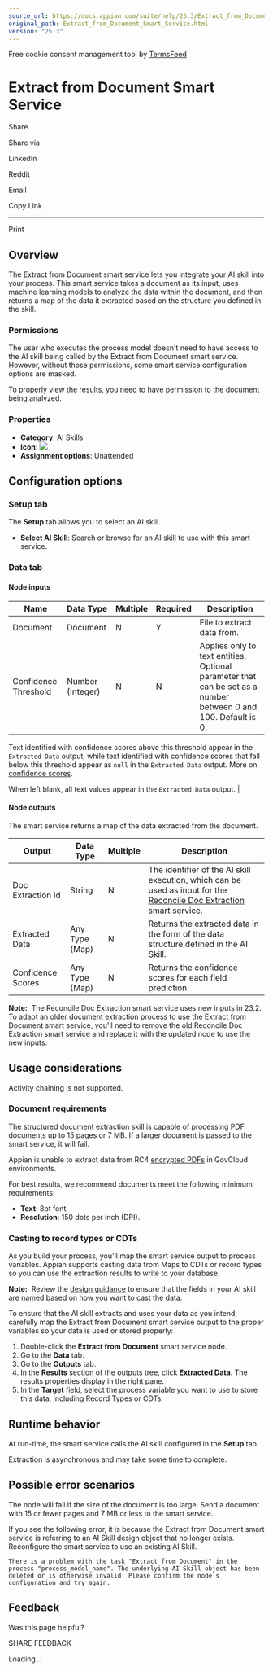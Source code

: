 ```yaml
---
source_url: https://docs.appian.com/suite/help/25.3/Extract_from_Document_Smart_Service.html
original_path: Extract_from_Document_Smart_Service.html
version: "25.3"
---
```


Free cookie consent management tool by [TermsFeed](https://www.termsfeed.com/)

# Extract from Document Smart Service

Share

Share via

LinkedIn

Reddit

Email

Copy Link

* * *

Print

## Overview

The Extract from Document smart service lets you integrate your AI skill into your process. This smart service takes a document as its input, uses machine learning models to analyze the data within the document, and then returns a map of the data it extracted based on the structure you defined in the skill.

### Permissions

The user who executes the process model doesn't need to have access to the AI skill being called by the Extract from Document smart service. However, without those permissions, some smart service configuration options are masked.

To properly view the results, you need to have permission to the document being analyzed.

### Properties

-   **Category**: AI Skills
-   **Icon**: ![](images/Smart_Service_Icons/Extract_From_Document.png)
-   **Assignment options**: Unattended

## Configuration options

### Setup tab

The **Setup** tab allows you to select an AI skill.

-   **Select AI Skill**: Search or browse for an AI skill to use with this smart service.

### Data tab

#### Node inputs

| Name | Data Type | Multiple | Required | Description |
| --- | --- | --- | --- | --- |
| Document | Document | N | Y | File to extract data from. |
| Confidence Threshold | Number (Integer) | N | N | Applies only to text entities. Optional parameter that can be set as a number between 0 and 100. Default is 0.

Text identified with confidence scores above this threshold appear in the `Extracted Data` output, while text identified with confidence scores that fall below this threshold appear as `null` in the `Extracted Data` output. More on [confidence scores](evaluate-ai.html#confidence).

When left blank, all text values appear in the `Extracted Data` output. |

#### Node outputs

The smart service returns a map of the data extracted from the document.

| Output | Data Type | Multiple | Description |
| --- | --- | --- | --- |
| Doc Extraction Id | String | N | The identifier of the AI skill execution, which can be used as input for the [Reconcile Doc Extraction](Reconcile_Doc_Extraction_Smart_Service.html) smart service. |
| Extracted Data | Any Type (Map) | N | Returns the extracted data in the form of the data structure defined in the AI Skill. |
| Confidence Scores | Any Type (Map) | N | Returns the confidence scores for each field prediction. |

**Note:**  The Reconcile Doc Extraction smart service uses new inputs in 23.2. To adapt an older document extraction process to use the Extract from Document smart service, you'll need to remove the old Reconcile Doc Extraction smart service and replace it with the updated node to use the new inputs.

## Usage considerations

Activity chaining is not supported.

### Document requirements

The structured document extraction skill is capable of processing PDF documents up to 15 pages or 7 MB. If a larger document is passed to the smart service, it will fail.

Appian is unable to extract data from RC4 [encrypted PDFs](how-doc-ex-works.html#document-encryption) in GovCloud environments.

For best results, we recommend documents meet the following minimum requirements:

-   **Text**: 8pt font
-   **Resolution**: 150 dots per inch (DPI).

### Casting to record types or CDTs

As you build your process, you'll map the smart service output to process variables. Appian supports casting data from Maps to CDTs or record types so you can use the extraction results to write to your database.

**Note:**  Review the [design guidance](create-skill-doc-extraction.html#mapping-data-as-you-define-the-document-structure) to ensure that the fields in your AI skill are named based on how you want to cast the data.

To ensure that the AI skill extracts and uses your data as you intend, carefully map the Extract from Document smart service output to the proper variables so your data is used or stored properly:

1.  Double-click the **Extract from Document** smart service node.
2.  Go to the **Data** tab.
3.  Go to the **Outputs** tab.
4.  In the **Results** section of the outputs tree, click **Extracted Data**. The results properties display in the right pane.
5.  In the **Target** field, select the process variable you want to use to store this data, including Record Types or CDTs.

## Runtime behavior

At run-time, the smart service calls the AI skill configured in the **Setup** tab.

Extraction is asynchronous and may take some time to complete.

## Possible error scenarios

The node will fail if the size of the document is too large. Send a document with 15 or fewer pages and 7 MB or less to the smart service.

If you see the following error, it is because the Extract from Document smart service is referring to an AI Skill design object that no longer exists. Reconfigure the smart service to use an existing AI Skill.

`There is a problem with the task "Extract from Document" in the process "process_model_name". The underlying AI Skill object has been deleted or is otherwise invalid. Please confirm the node's configuration and try again.`

## Feedback

Was this page helpful?

SHARE FEEDBACK

Loading...